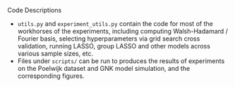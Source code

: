 Code Descriptions 
* `utils.py` and `experiment_utils.py` contain the code for most of the workhorses of the experiments, including computing Walsh-Hadamard / Fourier basis, selecting hyperparameters via grid search cross validation, running LASSO, group LASSO and other models across various sample sizes, etc. 
* Files under `scripts/` can be run to produces the results of experiments on the Poelwijk dataset and GNK model simulation, and the corresponding figures. 